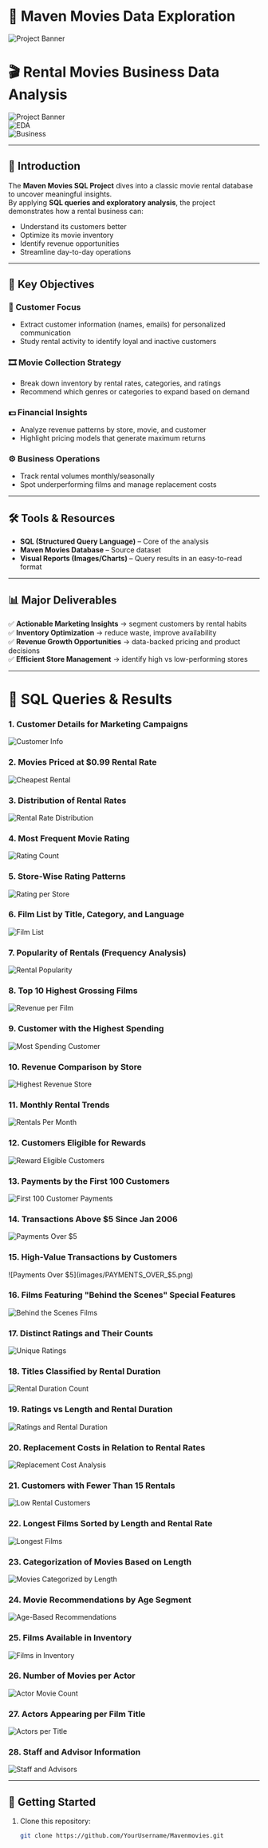 # 🍿 Maven Movies Data Exploration  

![Project Banner](https://github.com/Sayali821/Mavenmovies/blob/200eb076804152c5e1ba46638a60a3a5d01c34c1/banner.jpg)

# 🎬 Rental Movies Business Data Analysis  

![Project Banner](https://img.shields.io/badge/SQL-Data%20Analysis-blue?style=for-the-badge&logo=mysql)  
![EDA](https://img.shields.io/badge/EDA-Exploratory%20Data%20Analysis-orange?style=for-the-badge)  
![Business](https://img.shields.io/badge/Business%20Insights-Movie%20Rentals-green?style=for-the-badge)  

---


## 🔎 Introduction  
The **Maven Movies SQL Project** dives into a classic movie rental database to uncover meaningful insights.  
By applying **SQL queries and exploratory analysis**, the project demonstrates how a rental business can:  
- Understand its customers better  
- Optimize its movie inventory  
- Identify revenue opportunities  
- Streamline day-to-day operations  

---

## 🎯 Key Objectives  

### 👥 Customer Focus  
- Extract customer information (names, emails) for personalized communication  
- Study rental activity to identify loyal and inactive customers  

### 🎞️ Movie Collection Strategy  
- Break down inventory by rental rates, categories, and ratings  
- Recommend which genres or categories to expand based on demand  

### 💵 Financial Insights  
- Analyze revenue patterns by store, movie, and customer  
- Highlight pricing models that generate maximum returns  

### ⚙️ Business Operations  
- Track rental volumes monthly/seasonally  
- Spot underperforming films and manage replacement costs  

---

## 🛠️ Tools & Resources  
- **SQL (Structured Query Language)** – Core of the analysis  
- **Maven Movies Database** – Source dataset  
- **Visual Reports (Images/Charts)** – Query results in an easy-to-read format  

---

## 📊 Major Deliverables  

✅ **Actionable Marketing Insights** → segment customers by rental habits  
✅ **Inventory Optimization** → reduce waste, improve availability  
✅ **Revenue Growth Opportunities** → data-backed pricing and product decisions  
✅ **Efficient Store Management** → identify high vs low-performing stores  

---

# 📂 SQL Queries & Results  

### 1. Customer Details for Marketing Campaigns  
![Customer Info](images/email.png)  

### 2. Movies Priced at $0.99 Rental Rate  
![Cheapest Rental](images/CHEAPEST_RENTAL.png)  

### 3. Distribution of Rental Rates  
![Rental Rate Distribution](images/TOTAL_NO_OF_MOVIES.png)  

### 4. Most Frequent Movie Rating  
![Rating Count](images/rating_wise_count.png)  

### 5. Store-Wise Rating Patterns  
![Rating per Store](images/rating_to_store.png)  

### 6. Film List by Title, Category, and Language  
![Film List](images/TLC.png)  

### 7. Popularity of Rentals (Frequency Analysis)  
![Rental Popularity](images/popularity.png)  

### 8. Top 10 Highest Grossing Films  
![Revenue per Film](images/REVENUE.png)  

### 9. Customer with the Highest Spending  
![Most Spending Customer](images/MOST_SPENDING_CUSTOMER.png)  

### 10. Revenue Comparison by Store  
![Highest Revenue Store](images/MOST_REVENUE.png)  

### 11. Monthly Rental Trends  
![Rentals Per Month](images/RENTALS_PER_MONTH.png)  

### 12. Customers Eligible for Rewards  
![Reward Eligible Customers](images/REWARD_VIA_PHONE.png)  

### 13. Payments by the First 100 Customers  
![First 100 Customer Payments](images/FIRST_100_CUSTOMER_PAYMENTS.png)  

### 14. Transactions Above $5 Since Jan 2006  
![Payments Over $5](images/JAN_06_2006.png)  

### 15. High-Value Transactions by Customers  
![Payments Over $5](images/PAYMENTS_OVER_$5.png)  

### 16. Films Featuring "Behind the Scenes" Special Features  
![Behind the Scenes Films](images/BTS.png)  

### 17. Distinct Ratings and Their Counts  
![Unique Ratings](images/UNI_MOVIES_RATINGS_&_NO_OF_MOVIES.png)  

### 18. Titles Classified by Rental Duration  
![Rental Duration Count](images/SLICED_BY_RENTAL_RATE.png)  

### 19. Ratings vs Length and Rental Duration  
![Ratings and Rental Duration](images/COMPARE_WITH_RENTAL_DURATION.png)  

### 20. Replacement Costs in Relation to Rental Rates  
![Replacement Cost Analysis](images/MIN_MAX_AVG.png)  

### 21. Customers with Fewer Than 15 Rentals  
![Low Rental Customers](images/less_15.png)  

### 22. Longest Films Sorted by Length and Rental Rate  
![Longest Films](images/longestfilms_sort.png)  

### 23. Categorization of Movies Based on Length  
![Movies Categorized by Length](images/SLICED_BY_RENTAL_RATE.png)  

### 24. Movie Recommendations by Age Segment  
![Age-Based Recommendations](images/FIT_FOR_RECOMMENDATION.png)  

### 25. Films Available in Inventory  
![Films in Inventory](images/FILMS_IN_INVENTORY.png)  

### 26. Number of Movies per Actor  
![Actor Movie Count](images/NO_OF_FILMS_BY_ACTOR.png)  

### 27. Actors Appearing per Film Title  
![Actors per Title](images/ACTOR_ASSOCIATED_WITH_TITLE.png)  

### 28. Staff and Advisor Information  
![Staff and Advisors](images/UNION.png)  

---

## 🚀 Getting Started  

1. Clone this repository:  
   ```bash
   git clone https://github.com/YourUsername/Mavenmovies.git
